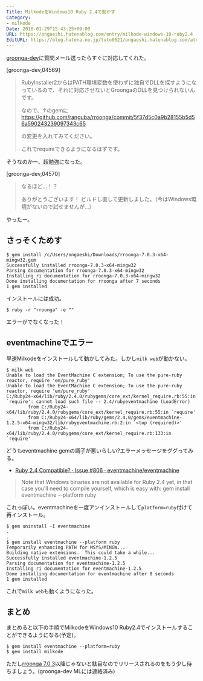 ```yaml
---
Title: MilkodeをWindows10 Ruby 2.4で動かす
Category:
- milkode
Date: 2018-01-29T15:43:25+09:00
URL: https://ongaeshi.hatenablog.com/entry/milkode-windows-10-ruby2.4
EditURL: https://blog.hatena.ne.jp/tuto0621/ongaeshi.hatenablog.com/atom/entry/8599973812341871323
---
```


[groonga-dev](https://ja.osdn.net/projects/groonga/lists/archive/dev/2018-January/thread.html#4568)に質問メール送ったらすぐに対応してくれた。

[groonga-dev,04569]

> RubyInstaller2からはPATH環境変数を使わずに独自でDLLを探すようになっているので、それに対応させないとGroongaのDLLを見つけられないんです。
>
> なので、↑のgemに
>   https://github.com/ranguba/rroonga/commit/5f37d5c0a9b28155b5d56a590243239097343c65
>
> の変更を入れてみてください。
>
> これでrequireできるようになるはずです。

そうなのかー、超勉強になった。

[groonga-dev,04570]

> なるほど…！？
>
> ありがとうございます！
> ビルドし直して更新しました。（今はWindows環境がないので試せませんが…）

やったー。

## さっそくためす


```
$ gem install /c/Users/ongaeshi/Downloads/rroonga-7.0.3-x64-mingw32.gem
Successfully installed rroonga-7.0.3-x64-mingw32
Parsing documentation for rroonga-7.0.3-x64-mingw32
Installing ri documentation for rroonga-7.0.3-x64-mingw32
Done installing documentation for rroonga after 7 seconds
1 gem installed
```

インストールには成功。

```
$ ruby -r "rroonga" -e ""
```

エラーがでなくなった！

## eventmachineでエラー

早速Milkodeをインストールして動かしてみた。しかし`milk web`が動かない。

```
$ milk web
Unable to load the EventMachine C extension; To use the pure-ruby reactor, require 'em/pure_ruby'
Unable to load the EventMachine C extension; To use the pure-ruby reactor, require 'em/pure_ruby'
C:/Ruby24-x64/lib/ruby/2.4.0/rubygems/core_ext/kernel_require.rb:55:in `require': cannot load such file -- 2.4/rubyeventmachine (LoadError)
        from C:/Ruby24-x64/lib/ruby/2.4.0/rubygems/core_ext/kernel_require.rb:55:in `require'
        from C:/Ruby24-x64/lib/ruby/gems/2.4.0/gems/eventmachine-1.2.5-x64-mingw32/lib/rubyeventmachine.rb:2:in `<top (required)>'
        from C:/Ruby24-x64/lib/ruby/2.4.0/rubygems/core_ext/kernel_require.rb:133:in `require'
```

どうもeventmachine gemの調子が悪いらしい?エラーメッセージをググってみる。

- [Ruby 2.4 Compatible? · Issue #806 · eventmachine/eventmachine](https://github.com/eventmachine/eventmachine/issues/806)

>Note that Windows binaries are not available for Ruby 2.4 yet, in that case you'll need to compile yourself, which is easy with: gem install eventmachine --platform ruby

これっぽい。eventmachineを一度アンインストールして`platform=ruby`付けて再インストール。

```
$ gem uninstall -I eventmachine
.
.
$ gem install eventmachine --platform ruby
Temporarily enhancing PATH for MSYS/MINGW...
Building native extensions.  This could take a while...
Successfully installed eventmachine-1.2.5
Parsing documentation for eventmachine-1.2.5
Installing ri documentation for eventmachine-1.2.5
Done installing documentation for eventmachine after 8 seconds
1 gem installed
```

これで`milk web`も動くようになった。

## まとめ

まとめると以下の手順でMilkodeをWindows10 Ruby2.4でインストールすることができるようになる(予定)。

```
$ gem install eventmachine --platform=ruby
$ gem install milkode
```

ただし[rroonga 7.0.3](https://rubygems.org/gems/rroonga/)以降じゃないと駄目なのでリリースされるのをもう少し待ちましょう。(groonga-dev MLには連絡済み)
